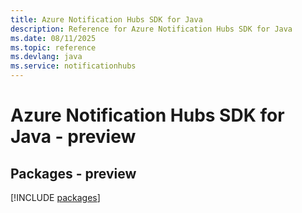 ```yaml
---
title: Azure Notification Hubs SDK for Java
description: Reference for Azure Notification Hubs SDK for Java
ms.date: 08/11/2025
ms.topic: reference
ms.devlang: java
ms.service: notificationhubs
---
```

# Azure Notification Hubs SDK for Java - preview
## Packages - preview
[!INCLUDE [packages](notification-hubs-index.md)]